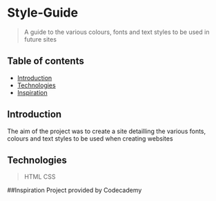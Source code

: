 # Style-Guide
> A guide to the various colours, fonts and text styles to be used in future sites 

## Table of contents
* [Introduction](#general-info)
* [Technologies](#technologies)
* [Inspiration](#general-info)

## Introduction 
The aim of the project was to create a site detailling the various fonts, colours and text styles to be used when creating websites 

## Technologies
> HTML
> CSS

##Inspiration
Project provided by Codecademy 

